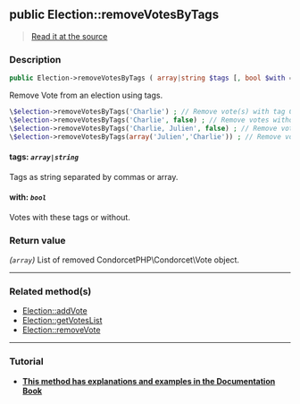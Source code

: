 ## public Election::removeVotesByTags

> [Read it at the source](https://github.com/julien-boudry/Condorcet/blob/master/src/ElectionProcess/VotesProcess.php#L335)

### Description    

```php
public Election->removeVotesByTags ( array|string $tags [, bool $with = true] ): array
```

Remove Vote from an election using tags.

```php
\$election->removeVotesByTags('Charlie') ; // Remove vote(s) with tag Charlie
\$election->removeVotesByTags('Charlie', false) ; // Remove votes without tag Charlie
\$election->removeVotesByTags('Charlie, Julien', false) ; // Remove votes without tag Charlie AND without tag Julien.
\$election->removeVotesByTags(array('Julien','Charlie')) ; // Remove votes with tag Charlie OR with tag Julien.
```
    

#### **tags:** *`array|string`*   
Tags as string separated by commas or array.    


#### **with:** *`bool`*   
Votes with these tags or without.    


### Return value   

*(`array`)* List of removed CondorcetPHP\Condorcet\Vote object.


---------------------------------------

### Related method(s)      

* [Election::addVote](/Docs/api-reference/Election%20Class/Election--addVote.md)    
* [Election::getVotesList](/Docs/api-reference/Election%20Class/Election--getVotesList.md)    
* [Election::removeVote](/Docs/api-reference/Election%20Class/Election--removeVote.md)    

---------------------------------------

### Tutorial

* **[This method has explanations and examples in the Documentation Book](https://www.condorcet.io/3.AsPhpLibrary/5.Votes/2.VotesTags)**    
